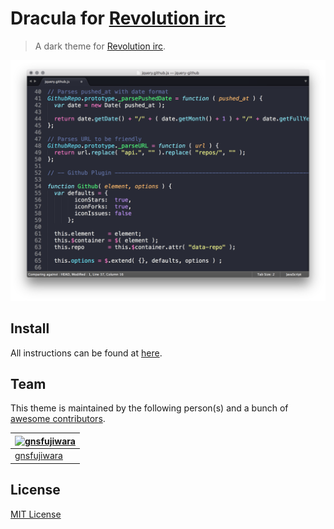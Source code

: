 # Dracula for [Revolution irc](https://github.com/MCMrARM/revolution-irc)

> A dark theme for [Revolution irc](https://github.com/MCMrARM/revolution-irc).

![Screenshot](./screenshot.png)

## Install

All instructions can be found at [here](https://draculatheme.com/revolution-irc).

## Team

This theme is maintained by the following person(s) and a bunch of [awesome contributors](https://github.com/dracula/revolution-irc/graphs/contributors).

[![gnsfujiwara](https://github.com/gnsfujiwara.png?9size=100)](https://github.com/gnsfujiwara) |
--- |
[gnsfujiwara](https://github.com/gnsfujiwara) |

## License

[MIT License](./LICENSE)
